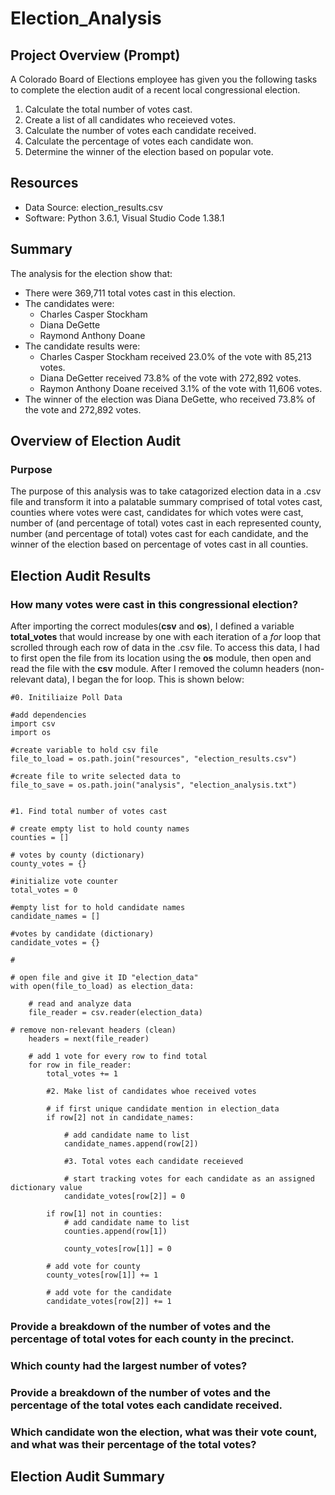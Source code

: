 # Election_Analysis

## Project Overview (Prompt)
A Colorado Board of  Elections employee has given you the following tasks to complete the election audit of a recent local congressional election.

1. Calculate the total number of votes cast.
2. Create a list of all candidates who receieved votes.
3. Calculate the number of votes each candidate received.
4. Calculate the percentage of votes each candidate won.
5. Determine the winner of the election based on popular vote.

## Resources
- Data Source: election_results.csv
- Software: Python 3.6.1, Visual Studio Code 1.38.1

## Summary
The analysis for the election show that:
- There were 369,711 total votes cast in this election.
- The candidates were:
    - Charles Casper Stockham
    - Diana DeGette
    - Raymond Anthony Doane
- The candidate results were:
    - Charles Casper Stockham received 23.0% of the vote with 85,213 votes.
    - Diana DeGetter received 73.8% of the vote with 272,892 votes.
    - Raymon Anthony Doane received 3.1% of the vote with 11,606 votes.
- The winner of the election was Diana DeGette, who received 73.8% of the vote and 272,892 votes.

## Overview of Election Audit

### Purpose
The purpose of this analysis was to take catagorized election data in a .csv file and transform it into a palatable summary comprised of total votes cast, counties where votes were cast, candidates for which votes were cast, number of (and percentage of total) votes cast in each represented county, number (and percentage of total) votes cast for each candidate, and the winner of the election based on percentage of votes cast in all counties.

## Election Audit Results

### How many votes were cast in this congressional election?
After importing the correct modules(**csv** and **os**), I defined a variable **total_votes** that would increase by one with each iteration of a *for* loop that scrolled through each row of data in the .csv file. To access this data, I had to first open the file from its location using the **os** module, then open and read the file with the **csv** module. After I removed the column headers (non-relevant data), I began the for loop. This is shown below:
```
#0. Initiliaize Poll Data

#add dependencies
import csv
import os

#create variable to hold csv file
file_to_load = os.path.join("resources", "election_results.csv")

#create file to write selected data to
file_to_save = os.path.join("analysis", "election_analysis.txt")


#1. Find total number of votes cast

# create empty list to hold county names
counties = []

# votes by county (dictionary)
county_votes = {}

#initialize vote counter
total_votes = 0

#empty list for to hold candidate names
candidate_names = []

#votes by candidate (dictionary)
candidate_votes = {}

#

# open file and give it ID "election_data"
with open(file_to_load) as election_data:
    
    # read and analyze data
    file_reader = csv.reader(election_data)

# remove non-relevant headers (clean)
    headers = next(file_reader)

    # add 1 vote for every row to find total
    for row in file_reader:
        total_votes += 1
        
        #2. Make list of candidates whoe received votes

        # if first unique candidate mention in election_data
        if row[2] not in candidate_names:

            # add candidate name to list
            candidate_names.append(row[2])

            #3. Total votes each candidate receieved

            # start tracking votes for each candidate as an assigned dictionary value
            candidate_votes[row[2]] = 0
        
        if row[1] not in counties:
            # add candidate name to list
            counties.append(row[1])

            county_votes[row[1]] = 0

        # add vote for county
        county_votes[row[1]] += 1

        # add vote for the candidate
        candidate_votes[row[2]] += 1

```

### Provide a breakdown of the number of votes and the percentage of total votes for each county in the precinct.

### Which county had the largest number of votes?

### Provide a breakdown of the number of votes and the percentage of the total votes each candidate received.

### Which candidate won the election, what was their vote count, and what was their percentage of the total votes?

## Election Audit Summary

